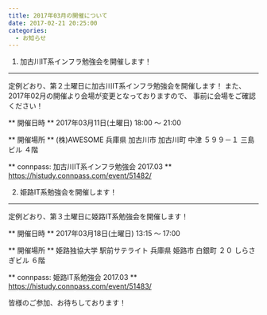 ```yaml
---
title: 2017年03月の開催について
date: 2017-02-21 20:25:00
categories:
  - お知らせ
---
```


1. 加古川IT系インフラ勉強会を開催します！
--------------------------------------------------

定例どおり、第２土曜日に加古川IT系インフラ勉強会を開催します！
また、2017年02月の開催より会場が変更となっておりますので、
事前に会場をご確認ください！

 ** 開催日時 **
  2017年03月11日(土曜日) 18:00 ～ 21:00

 ** 開催場所 **
  (株)AWESOME
  兵庫県 加古川市 加古川町 中津 ５９９－１ 三島ビル ４階

 ** connpass: 加古川IT系インフラ勉強会 2017.03 **
  https://histudy.connpass.com/event/51482/


2. 姫路IT系勉強会を開催します！
--------------------------------------------------

定例どおり、第３土曜日に姫路IT系勉強会を開催します！

 ** 開催日時 **
  2017年03月18日(土曜日) 13:15 ～ 17:00

 ** 開催場所 **
  姫路独協大学 駅前サテライト
  兵庫県 姫路市 白銀町 ２０ しらさぎビル ６階

 ** connpass: 姫路IT系勉強会 2017.03 **
  https://histudy.connpass.com/event/51483/


皆様のご参加、お待ちしております！
